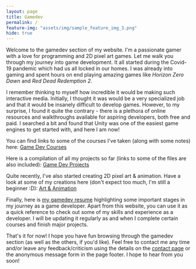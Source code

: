 ```yaml
---
layout: page
title: Gamedev
permalink: /
feature-img: "assets/img/sample_feature_img_3.png"
hide: true
---
```


Welcome to the gamedev section of my website. I'm a passionate gamer with a love for programming and 2D pixel art games. Let me walk you through my journey into game development. It all started during the Covid-19 pandemic which had us all locked in our homes. I was already into gaming and spent hours on end playing amazing games like <i>Horizon Zero Dawn</i> and <i>Red Dead Redemption 2</i>. 

I remember thinking to myself how incredible it would be making such interactive media. Initially, I thought it was would be a very specialized job and that it would be insanely difficult to develop games. However, to my surprise, I found it quite the contrary - there is a plethora of online resources and walkthroughs available for aspiring developers, both free and paid. I searched a bit and found that Unity was one of the easiest game engines to get started with, and here I am now!

You can find links to some of the courses I've taken (along with some notes) here: [Game Dev Courses](/gamedev/courses/)

Here is a compilation of all my projects so far (links to some of the files are also included): [Game Dev Projects](/gamedev/projects/)

Quite recently, I've also started creating 2D pixel art & animation. Have a look at some of my creations here (don't expect too much, I'm still a beginner :D): [Art & Animation](/gamedev/art/)

Finally, here is [my gamedev resume](https://omprabhu31.github.io/gamedev/gamedev_resume.pdf) highlighting some important stages in my journey as a game developer. Apart from this website, you can use it as a quick reference to check out some of my skills and experience as a developer. I will be updating it regularly as and when I complete certain courses and finish major projects.

That's it for now! I hope you have fun browsing through the gamedev section (as well as the others, if you'd like). Feel free to contact me any time and/or leave any feedback/criticism using the details on the [contact page](https://omprabhu31.github.io/contact/) or the anonymous message form in the page footer. I hope to hear from you soon!
